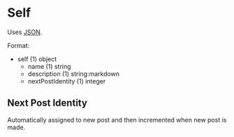 # Self
Uses [JSON](https://www.json.org/).

Format:
 - self (1) object
	 - name (1) string
	 - description (1) string:markdown
	 - nextPostIdentity (1) integer

## Next Post Identity
Automatically assigned to new post and then incremented when new post is made.
<!--stackedit_data:
eyJoaXN0b3J5IjpbNDQ4ODEzOTAyXX0=
-->